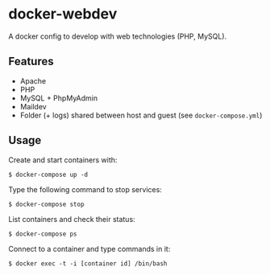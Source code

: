 # docker-webdev

A docker config to develop with web technologies (PHP, MySQL). 

## Features

- Apache
- PHP
- MySQL + PhpMyAdmin
- Maildev
- Folder (+ logs) shared between host and guest (see `docker-compose.yml`)

## Usage

Create and start containers with:

	$ docker-compose up -d

Type the following command to stop services:

	$ docker-compose stop

List containers and check their status:

	$ docker-compose ps

Connect to a container and type commands in it:

	$ docker exec -t -i [container id] /bin/bash